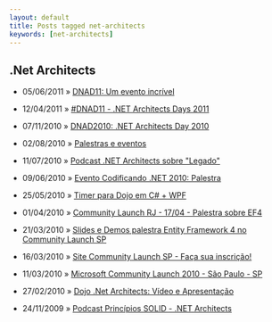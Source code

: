 ```yaml
---
layout: default
title: Posts tagged net-architects
keywords: [net-architects]
---
```

<h2 class="category">.Net Architects</h2>
<ul class="posts">
<li>
<p>
<span class="date">05/06/2011</span> &raquo; 
<a href="/blog/dnad11-um-evento-incrivel">DNAD11: Um evento incrível</a>
</p>
</li> 
<li>
<p>
<span class="date">12/04/2011</span> &raquo; 
<a href="/blog/dnad11-net-architects-days-2011">#DNAD11 - .NET Architects Days 2011</a>
</p>
</li> 
<li>
<p>
<span class="date">07/11/2010</span> &raquo; 
<a href="/blog/dnad2010-net-architects-day-2010">DNAD2010: .NET Architects Day 2010</a>
</p>
</li> 
<li>
<p>
<span class="date">02/08/2010</span> &raquo; 
<a href="/blog/palestras-e-eventos">Palestras e eventos</a>
</p>
</li> 
<li>
<p>
<span class="date">11/07/2010</span> &raquo; 
<a href="/blog/podcast-net-architects-sobre-legado">Podcast .NET Architects sobre "Legado"</a>
</p>
</li> 
<li>
<p>
<span class="date">09/06/2010</span> &raquo; 
<a href="/blog/evento-codificando-net-2010-palestra">Evento Codificando .NET 2010: Palestra</a>
</p>
</li> 
<li>
<p>
<span class="date">25/05/2010</span> &raquo; 
<a href="/blog/timer-para-dojo-em-c-wpf">Timer para Dojo em C# + WPF</a>
</p>
</li> 
<li>
<p>
<span class="date">01/04/2010</span> &raquo; 
<a href="/blog/community-launch-rj-1704-palestra-sobre-ef4">Community Launch RJ - 17/04 - Palestra sobre EF4</a>
</p>
</li> 
<li>
<p>
<span class="date">21/03/2010</span> &raquo; 
<a href="/blog/slides-e-demos-palestra-entity-framework-4-no-community-launch-sp">Slides e Demos palestra Entity Framework 4 no Community Launch SP</a>
</p>
</li> 
<li>
<p>
<span class="date">16/03/2010</span> &raquo; 
<a href="/blog/site-community-launch-sp-faca-sua-inscricao">Site Community Launch SP - Faça sua inscrição!</a>
</p>
</li> 
<li>
<p>
<span class="date">11/03/2010</span> &raquo; 
<a href="/blog/microsoft-community-launch-2010-sao-paulo-sp">Microsoft Community Launch 2010 - São Paulo - SP</a>
</p>
</li> 
<li>
<p>
<span class="date">27/02/2010</span> &raquo; 
<a href="/blog/dojo-net-architects-video-e-apresentacao">Dojo .Net Architects: Vídeo e Apresentação</a>
</p>
</li> 
<li>
<p>
<span class="date">24/11/2009</span> &raquo; 
<a href="/blog/podcast-principios-solid-net-architects">Podcast Princípios SOLID - .NET Architects</a>
</p>
</li> 
</ul>
